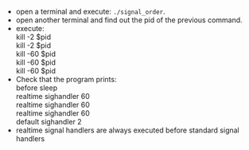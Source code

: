 - open a terminal and execute: `./signal_order`.  
- open another terminal and find out the pid of the previous command.  
- execute:  
kill -2 $pid  
kill -2 $pid  
kill -60 $pid  
kill -60 $pid  
kill -60 $pid  
- Check that the program prints:  
before sleep  
realtime sighandler 60  
realtime sighandler 60  
realtime sighandler 60  
default sighandler 2  
- realtime signal handlers are always executed before standard signal handlers  
